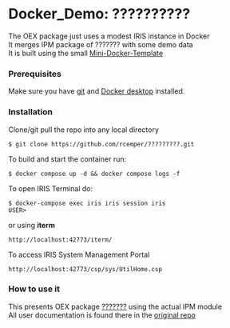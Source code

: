 # Docker_Demo: ??????????
The OEX package just uses a modest IRIS instance in Docker     
It merges IPM package of ??????? with some demo data    
It is built using the small [Mini-Docker-Template](https://github.com/rcemper/mini-docker)    
### Prerequisites
Make sure you have [git](https://git-scm.com/book/en/v2/Getting-Started-Installing-Git) and [Docker desktop](https://www.docker.com/products/docker-desktop) installed.
### Installation
Clone/git pull the repo into any local directory
```
$ git clone https://github.com/rcemper/?????????.git
```
To build and start the container run:
```
$ docker compose up -d && docker compose logs -f
```
To open IRIS Terminal do:
```
$ docker-compose exec iris iris session iris
USER>
```
or using **iterm**
```
http://localhost:42773/iterm/
```
To access IRIS System Management Portal
```
http://localhost:42773/csp/sys/UtilHome.csp
```
### How to use it
This presents OEX package [???????](https://openexchange.intersystems.com/package/?????) using the actual IPM module    
All user documentation is found there in the [original repo](https://github.com/*****/???????/blob/master/docs/README.md)  
